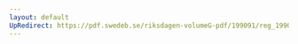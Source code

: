 ```yaml
---
layout: default
UpRedirect: https://pdf.swedeb.se/riksdagen-volumeG-pdf/199091/reg_199091/reg_199091_0661.pdf
---
```

